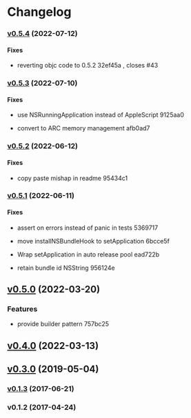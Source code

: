 # Changelog

### [v0.5.4](https://github.com/hoodie/mac-notification-sys/compare/v0.5.3...v0.5.4) (2022-07-12)


#### Fixes

* reverting objc code to 0.5.2
 32ef45a
, closes #43

### [v0.5.3](https://github.com/hoodie/mac-notification-sys/compare/v0.5.2...v0.5.3) (2022-07-10)


#### Fixes

* use NSRunningApplication instead of AppleScript
 9125aa0

* convert to ARC memory management
 afb0ad7


### [v0.5.2](https://github.com/hoodie/mac-notification-sys/compare/v0.5.1...v0.5.2) (2022-06-12)


#### Fixes

* copy paste mishap in readme
 95434c1


### [v0.5.1](https://github.com/hoodie/mac-notification-sys/compare/v0.5.0...v0.5.1) (2022-06-11)


#### Fixes

* assert on errors instead of panic in tests
 5369717

* move installNSBundleHook to setApplication
 6bcce5f

* Wrap setApplication in auto release pool
 ead722b

* retain bundle id NSString
 956124e


## [v0.5.0](https://github.com/hoodie/mac-notification-sys/compare/v0.4.0...v0.5.0) (2022-03-20)


### Features

* provide builder pattern
 757bc25


## [v0.4.0](https://github.com/hoodie/mac-notification-sys/compare/v0.3.0...v0.4.0) (2022-03-13)


## [v0.3.0](https://github.com/hoodie/mac-notification-sys/compare/v0.1.3...v0.3.0) (2019-05-04)


### [v0.1.3](https://github.com/hoodie/mac-notification-sys/compare/v0.1.2...v0.1.3) (2017-06-21)


### v0.1.2 (2017-04-24)

